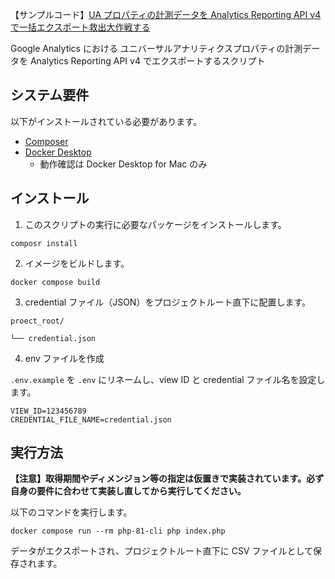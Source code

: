 
【サンプルコード】[UA プロパティの計測データを Analytics Reporting API v4 で一括エクスポート救出大作戦する](https://www.ritolab.com/entry/240)

Google Analytics における ユニバーサルアナリティクスプロパティの計測データを Analytics Reporting API v4 でエクスポートするスクリプト



## システム要件
以下がインストールされている必要があります。
- [Composer](https://getcomposer.org/)
- [Docker Desktop](https://www.docker.com/products/docker-desktop/)
    - 動作確認は Docker Desktop for Mac のみ

## インストール

1. このスクリプトの実行に必要なパッケージをインストールします。

```shell 
composr install
```

2. イメージをビルドします。

```shell
docker compose build
```

3. credential ファイル（JSON）をプロジェクトルート直下に配置します。
```shell
proect_root/

└── credential.json
```

4. env ファイルを作成

`.env.example` を `.env` にリネームし、view ID と credential ファイル名を設定します。

```dotenv
VIEW_ID=123456789
CREDENTIAL_FILE_NAME=credential.json
```

## 実行方法

**【注意】取得期間やディメンジョン等の指定は仮置きで実装されています。必ず自身の要件に合わせて実装し直してから実行してください。**

以下のコマンドを実行します。

```shell
docker compose run --rm php-81-cli php index.php
```

データがエクスポートされ、プロジェクトルート直下に CSV ファイルとして保存されます。
